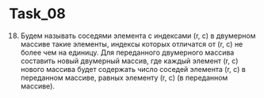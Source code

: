 # Task_08
18. Будем называть соседями элемента с индексами (r, c) в двумерном массиве такие элементы, индексы которых отличатся от (r, c) не более чем на единицу.
Для  переданного двумерного массива составить новый двумерный массив, где каждый элемент (r, c) нового массива будет содержать число соседей элемента (r, c)
в переданном массиве, равных элементу (r, c) (в переданном массиве).
